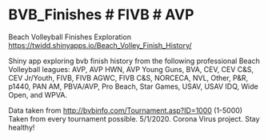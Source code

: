 # BVB_Finishes # FIVB # AVP
Beach Volleyball Finishes Exploration
https://twidd.shinyapps.io/Beach_Volley_Finish_History/

Shiny app exploring bvb finish history from the following professional Beach Volleyball leagues:
AVP, AVP HWN, AVP Young Guns, BVA, CEV, CEV C&S, CEV Jr/Youth, FIVB, FIVB AGWC, FIVB C&S, NORCECA, NVL, Other, P&R, p1440, PAN AM, PBVA/AVP, Pro Beach, Star Games, USAV, USAV IDQ, Wide Open, and WPVA.

Data taken from http://bvbinfo.com/Tournament.asp?ID=1000 (1-5000)
Taken from every tournament possible. 5/1/2020. Corona Virus project. Stay healthy!

